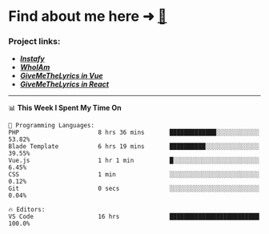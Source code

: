 # Find about me here ➜ [🧑](https://pauabella.dev)

### Project links:
- ***[Instafy](https://instafy.me)***
- ***[WhoIAm](https://pauabella.dev)***
- ***[GiveMeTheLyrics in Vue](https://lyrics.pauabella.dev)***
- ***[GiveMeTheLyrics in React](https://pauabella.dev/GiveMeTheLyrics)***

---
<!--START_SECTION:waka-->
📊 **This Week I Spent My Time On** 

```text
💬 Programming Languages: 
PHP                      8 hrs 36 mins       █████████████░░░░░░░░░░░░   53.82% 
Blade Template           6 hrs 19 mins       ██████████░░░░░░░░░░░░░░░   39.55% 
Vue.js                   1 hr 1 min          █░░░░░░░░░░░░░░░░░░░░░░░░   6.45% 
CSS                      1 min               ░░░░░░░░░░░░░░░░░░░░░░░░░   0.12% 
Git                      0 secs              ░░░░░░░░░░░░░░░░░░░░░░░░░   0.04%

🔥 Editors: 
VS Code                  16 hrs              █████████████████████████   100.0%

```


<!--END_SECTION:waka-->
